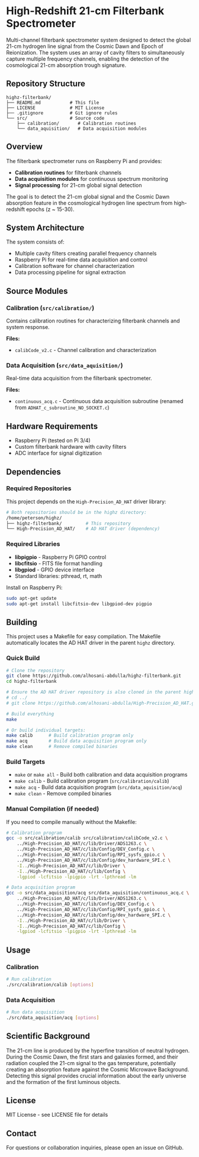 # High-Redshift 21-cm Filterbank Spectrometer

Multi-channel filterbank spectrometer system designed to detect the global 21-cm hydrogen line signal from the Cosmic Dawn and Epoch of Reionization. The system uses an array of cavity filters to simultaneously capture multiple frequency channels, enabling the detection of the cosmological 21-cm absorption trough signature.

## Repository Structure

```
highz-filterbank/
├── README.md           # This file
├── LICENSE             # MIT License
├── .gitignore          # Git ignore rules
└── src/                # Source code
    ├── calibration/       # Calibration routines
    └── data_aquisition/   # Data acquisition modules
```

## Overview

The filterbank spectrometer runs on Raspberry Pi and provides:
- **Calibration routines** for filterbank channels
- **Data acquisition modules** for continuous spectrum monitoring  
- **Signal processing** for 21-cm global signal detection

The goal is to detect the 21-cm global signal and the Cosmic Dawn absorption feature in the cosmological hydrogen line spectrum from high-redshift epochs (z ~ 15-30).

## System Architecture

The system consists of:
- Multiple cavity filters creating parallel frequency channels
- Raspberry Pi for real-time data acquisition and control
- Calibration software for channel characterization
- Data processing pipeline for signal extraction

## Source Modules

### Calibration (`src/calibration/`)
Contains calibration routines for characterizing filterbank channels and system response.

**Files:**
- `calibCode_v2.c` - Channel calibration and characterization

### Data Acquisition (`src/data_aquisition/`)
Real-time data acquisition from the filterbank spectrometer.

**Files:**
- `continuous_acq.c` - Continuous data acquisition subroutine (renamed from `ADHAT_c_subroutine_NO_SOCKET.c`)

## Hardware Requirements

- Raspberry Pi (tested on Pi 3/4)
- Custom filterbank hardware with cavity filters
- ADC interface for signal digitization

## Dependencies

### Required Repositories
This project depends on the `High-Precision_AD_HAT` driver library:
```bash
# Both repositories should be in the highz directory:
/home/peterson/highz/
├── highz-filterbank/         # This repository
└── High-Precision_AD_HAT/    # AD HAT driver (dependency)
```

### Required Libraries
- **libpigpio** - Raspberry Pi GPIO control
- **libcfitsio** - FITS file format handling
- **libgpiod** - GPIO device interface
- Standard libraries: pthread, rt, math

Install on Raspberry Pi:
```bash
sudo apt-get update
sudo apt-get install libcfitsio-dev libgpiod-dev pigpio
```

## Building

This project uses a Makefile for easy compilation. The Makefile automatically locates the AD HAT driver in the parent `highz` directory.

### Quick Build

```bash
# Clone the repository
git clone https://github.com/alhosani-abdulla/highz-filterbank.git
cd highz-filterbank

# Ensure the AD HAT driver repository is also cloned in the parent highz directory
# cd ../
# git clone https://github.com/alhosani-abdulla/High-Precision_AD_HAT.git

# Build everything
make

# Or build individual targets:
make calib      # Build calibration program only
make acq        # Build data acquisition program only
make clean      # Remove compiled binaries
```

### Build Targets

- `make` or `make all` - Build both calibration and data acquisition programs
- `make calib` - Build calibration program (`src/calibration/calib`)
- `make acq` - Build data acquisition program (`src/data_aquisition/acq`)
- `make clean` - Remove compiled binaries

### Manual Compilation (if needed)

If you need to compile manually without the Makefile:

```bash
# Calibration program
gcc -o src/calibration/calib src/calibration/calibCode_v2.c \
    ../High-Precision_AD_HAT/c/lib/Driver/ADS1263.c \
    ../High-Precision_AD_HAT/c/lib/Config/DEV_Config.c \
    ../High-Precision_AD_HAT/c/lib/Config/RPI_sysfs_gpio.c \
    ../High-Precision_AD_HAT/c/lib/Config/dev_hardware_SPI.c \
    -I../High-Precision_AD_HAT/c/lib/Driver \
    -I../High-Precision_AD_HAT/c/lib/Config \
    -lgpiod -lcfitsio -lpigpio -lrt -lpthread -lm

# Data acquisition program
gcc -o src/data_aquisition/acq src/data_aquisition/continuous_acq.c \
    ../High-Precision_AD_HAT/c/lib/Driver/ADS1263.c \
    ../High-Precision_AD_HAT/c/lib/Config/DEV_Config.c \
    ../High-Precision_AD_HAT/c/lib/Config/RPI_sysfs_gpio.c \
    ../High-Precision_AD_HAT/c/lib/Config/dev_hardware_SPI.c \
    -I../High-Precision_AD_HAT/c/lib/Driver \
    -I../High-Precision_AD_HAT/c/lib/Config \
    -lgpiod -lcfitsio -lpigpio -lrt -lpthread -lm
```

## Usage

### Calibration
```bash
# Run calibration
./src/calibration/calib [options]
```

### Data Acquisition
```bash
# Run data acquisition
./src/data_aquisition/acq [options]
```

## Scientific Background

The 21-cm line is produced by the hyperfine transition of neutral hydrogen. During the Cosmic Dawn, the first stars and galaxies formed, and their radiation coupled the 21-cm signal to the gas temperature, potentially creating an absorption feature against the Cosmic Microwave Background. Detecting this signal provides crucial information about the early universe and the formation of the first luminous objects.

## License

MIT License - see LICENSE file for details

## Contact

For questions or collaboration inquiries, please open an issue on GitHub.

